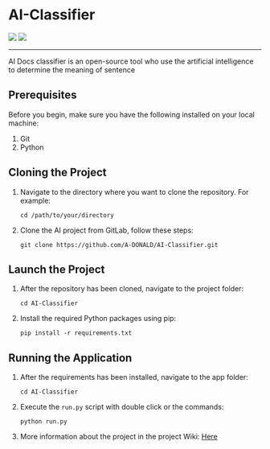 # AI-Classifier
<div align="left">
   <img src="https://img.shields.io/badge/python-yellow?style=for-the-badge&logo=python">
   <img src="https://img.shields.io/badge/scikit--learn-blue?style=for-the-badge&logo=scikit-learn">
</div>

---

AI Docs classifier is an open-source tool who use the artificial intelligence to determine the meaning of sentence

## Prerequisites

Before you begin, make sure you have the following installed on your local machine:

1. Git
2. Python

## Cloning the Project

1. Navigate to the directory where you want to clone the repository. For example:

   ```
   cd /path/to/your/directory
   ```

2. Clone the AI project from GitLab, follow these steps:

   ```
   git clone https://github.com/A-DONALD/AI-Classifier.git
   ```

## Launch the Project

1. After the repository has been cloned, navigate to the project folder:

   ```
   cd AI-Classifier
   ```

2. Install the required Python packages using pip:

   ```
   pip install -r requirements.txt
   ```

## Running the Application

1. After the requirements has been installed, navigate to the app folder:

   ```
   cd AI-Classifier
   ```

2. Execute the `run.py` script with double click or the commands:

   ```
   python run.py
   ```

3. More information about the project in the project Wiki: [Here](https://github.com/A-DONALD/AI-Classifier/wiki)

